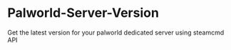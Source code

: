 # Palworld-Server-Version
Get the latest version for your palworld dedicated server using steamcmd API
